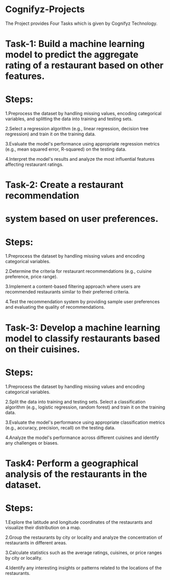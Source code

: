 # Cognifyz-Projects
The Project provides Four Tasks which is given by Cognifyz Technology.
# Task-1: Build a machine learning model to predict the aggregate rating of a restaurant based on other features.
# Steps:
  1.Preprocess the dataset by handling missing values,
    encoding categorical variables, and splitting the data
    into training and testing sets.
		
  2.Select a regression algorithm (e.g., linear regression,
    decision tree regression) and train it on the training data.
		
  3.Evaluate the model's performance using appropriate
    regression metrics (e.g., mean squared error, R-squared)
    on the testing data.
		
  4.Interpret the model's results and analyze the most
    influential features affecting restaurant ratings.
# Task-2: Create a restaurant recommendation
# system based on user preferences.
# Steps:
  1.Preprocess the dataset by handling missing
    values and encoding categorical variables.
		
  2.Determine the criteria for restaurant
    recommendations (e.g., cuisine preference,
    price range).
		
  3.Implement a content-based filtering
    approach where users are recommended
    restaurants similar to their preferred criteria.
		
  4.Test the recommendation system by
    providing sample user preferences and
    evaluating the quality of recommendations.
# Task-3: Develop a machine learning model to classify restaurants based on their cuisines.
# Steps:
  1.Preprocess the dataset by handling missing values
    and encoding categorical variables.
		
  2.Split the data into training and testing sets.
    Select a classification algorithm (e.g., logistic
    regression, random forest) and train it on the
    training data.
		
  3.Evaluate the model's performance using
    appropriate classification metrics (e.g., accuracy,
    precision, recall) on the testing data.
		
  4.Analyze the model's performance across different
    cuisines and identify any challenges or biases.
# Task4: Perform a geographical analysis of the restaurants in the dataset.
# Steps:
  1.Explore the latitude and longitude coordinates of
    the restaurants and visualize their distribution on a
    map.
		
  2.Group the restaurants by city or locality and
    analyze the concentration of restaurants in
    different areas.
		
  3.Calculate statistics such as the average ratings,
    cuisines, or price ranges by city or locality.
		
  4.Identify any interesting insights or patterns related
    to the locations of the restaurants.
